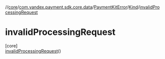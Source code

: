 //[core](../../../../../index.md)/[com.yandex.payment.sdk.core.data](../../../index.md)/[PaymentKitError](../../index.md)/[Kind](../index.md)/[invalidProcessingRequest](index.md)

# invalidProcessingRequest

[core]\
[invalidProcessingRequest](index.md)()
